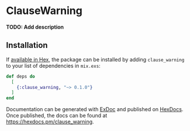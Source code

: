 # ClauseWarning

**TODO: Add description**

## Installation

If [available in Hex](https://hex.pm/docs/publish), the package can be installed
by adding `clause_warning` to your list of dependencies in `mix.exs`:

```elixir
def deps do
  [
    {:clause_warning, "~> 0.1.0"}
  ]
end
```

Documentation can be generated with [ExDoc](https://github.com/elixir-lang/ex_doc)
and published on [HexDocs](https://hexdocs.pm). Once published, the docs can
be found at <https://hexdocs.pm/clause_warning>.

